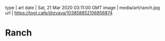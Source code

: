 type | art
date | Sat, 21 Mar 2020 03:11:00 GMT
image | media/art/ranch.jpg
url | https://toot.cafe/@zvava/103858852106856874

# Ranch

